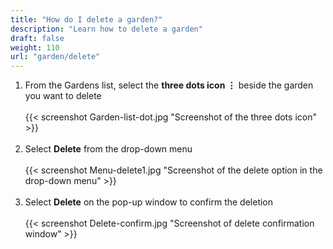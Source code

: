 ```yaml
---
title: "How do I delete a garden?"
description: "Learn how to delete a garden"
draft: false
weight: 110
url: "garden/delete"
---
```


1. From the Gardens list, select the **three dots icon ⋮** beside the garden you want to delete<br /><br />
{{< screenshot Garden-list-dot.jpg "Screenshot of the three dots icon" >}}<br /><br />
2. Select **Delete** from the drop-down menu<br /><br />
{{< screenshot Menu-delete1.jpg "Screenshot of the delete option in the drop-down menu" >}}<br /><br />
3. Select **Delete** on the pop-up window to confirm the deletion<br /><br />
{{< screenshot Delete-confirm.jpg "Screenshot of delete confirmation window" >}}<br /><br />

